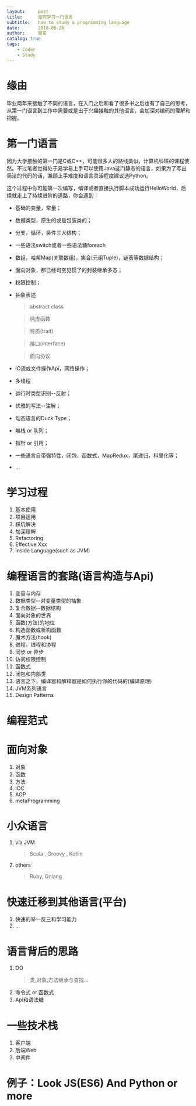 ```yaml
---
layout:     post
title:      如何学习一门语言
subtitle:   how to study a programming language
date:       2018-06-28
author:     宸笙
catalog: true
tags:
    - Coder
    - Study
---
```



# 缘由

毕业两年来接触了不同的语言，在入门之后和看了很多书之后也有了自己的思考，从第一门语言到工作中需要或是出于兴趣接触的其他语言，会加深对编码的理解和把握。

# 第一门语言

因为大学接触的第一门是C或C++，可能很多人的路线类似，计算机科班的课程使然。不过笔者觉得处于易学易上手可以使用Java这门静态的语言，如果为了写出简洁的代码的话，兼顾上手难度和语言灵活程度建议选Python。

这个过程中你可能第一次编写，编译或者直接执行脚本成功运行HelloWorld，后续就走上了持续进阶的道路，你会遇到：

- 基础的变量，常量；
- 数据类型，原生的或是包装类的；
- 分支，循环，条件三大结构；
- 一些语法switch或者一些语法糖foreach
- 数组，哈希Map(关联数组)，集合(元组Tuple)，链表等数据结构；
- 面向对象，那已经司空见惯了的封装继承多态；
- 权限控制；
- 抽象表述
    > abstract class 

    > 纯虚函数
    
    > 特质(trait)
    
    > 接口(interface)
    
    > 面向协议
    
- IO流或文件操作Api，网络操作；
- 多线程
- 运行时类型识别--反射；
- 优雅的写法--注解；
- 动态语言的Duck Type；
- 堆栈 or 队列；
- 指针 or 引用；
- 一些语言自带强特性，闭包，函数式，MapRedux，尾递归，科里化等；
- ...

# 学习过程

1. 基本使用
2. 项目运用
3. 踩坑解决
4. 加深理解
5. Refactoring
6. Effective Xxx
7. Inside Language(such as JVM)

# 编程语言的套路(语言构造与Api)

1. 变量与内存
2. 数据类型--对变量类型的抽象
3. 复合数据--数据结构
4. 面向对象的世界
5. 函数(方法)的地位
6. 构造函数或析构函数
7. 魔术方法(hook)
6. 进程，线程和协程
7. 同步 or 异步
8. 访问权限控制
9. 函数式
10. 闭包和内部类
11. 语言之下，编译器和解释器是如何执行你的代码的(编译原理)
12. JVM系列语言
13. Design Patterns

# 编程范式

# 面向对象

1. 对象
2. 函数
3. 方法
4. IOC 
5. AOP
6. metaProgramming

# 小众语言

1.  via JVM
    > Scala , Groovy , Kotlin
2.  others
    > Ruby, Golang
    
# 快速迁移到其他语言(平台)

1. 快速的举一反三和学习能力
2. ...

# 语言背后的思路

1. OO
    > 类,对象,方法继承与查找...
2. 命令式 or 函数式
3. Api和语法糖

# 一些技术栈

1. 客户端
2. 后端Web
3. 中间件

# 例子：Look JS(ES6) And Python or more
